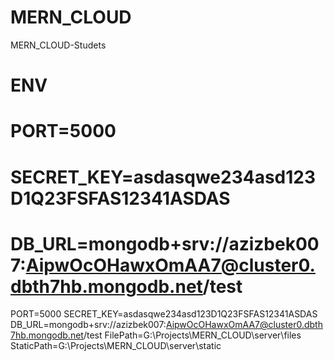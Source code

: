 # MERN_CLOUD
MERN_CLOUD-Studets


# ENV 
# PORT=5000 
# SECRET_KEY=asdasqwe234asd123D1Q23FSFAS12341ASDAS 
# DB_URL=mongodb+srv://azizbek007:AipwOcOHawxOmAA7@cluster0.dbth7hb.mongodb.net/test

PORT=5000 
SECRET_KEY=asdasqwe234asd123D1Q23FSFAS12341ASDAS 
DB_URL=mongodb+srv://azizbek007:AipwOcOHawxOmAA7@cluster0.dbth7hb.mongodb.net/test
FilePath=G:\\Projects\\MERN_CLOUD\\server\\files
StaticPath=G:\\Projects\\MERN_CLOUD\\server\\static